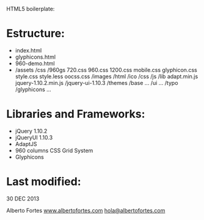 HTML5 boilerplate:

Estructure:
===========

- index.html
- glyphicons.html
- 960-demo.html
- /assets
    /css
        /960gs
            720.css
            960.css
            1200.css
            mobile.css
        glyphicon.css
        style.css
        style.less
        oocss.css
    /images
        /html
        /ico
        /css
    /js
        /lib
            adapt.min.js
            jquery-1.10.2.min.js
            /jquery-ui-1.10.3
                /themes
                    /base
                        ...
                /ui
                    ...
    /typo
    /glyphicons
        ...

Libraries and Frameworks:
=========================

- jQuery 1.10.2
- jQueryUI 1.10.3 
- AdaptJS
- 960 columns CSS Grid System
- Glyphicons


Last modified:
==============
30 DEC 2013

Alberto Fortes
www.albertofortes.com
hola@albertofortes.com